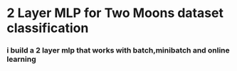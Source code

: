 # 2 Layer MLP for Two Moons dataset classification
### i build a 2 layer mlp that works with batch,minibatch and online learning
